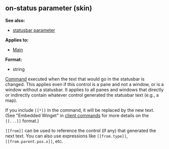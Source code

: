 ## on-status parameter (skin)
**See also:**
+   [statusbar parameter](/ref/%7Bskin%7D/param/statusbar.md) 
<!-- -->
**Applies to:**
+   [Main](/ref/%7Bskin%7D/control/main.md) 
<!-- -->
**Format:**
+   string


[Command](/ref/%7Bskin%7D/commands.md)  executed when the text that
would go in the statusbar is changed. This applies even if this control
is a pane and not a window, or is a window without a statusbar. It
applies to all panes and windows that directly or indirectly contain
whatever control generated the statusbar text (e.g., a map). 

If
you include `[[*]]` in the command, it will be replaced by the new text.
(See \"Embedded Winget\" in [client commands](/ref/%7Bskin%7D/commands.md) for
more details on the `[[...]]` format.) 

`[[from]]` can be used
to reference the control (if any) that generated the next text. You can
also use expressions like `[[from.type]]`, `[[from.parent.pos.x]]`, etc.
